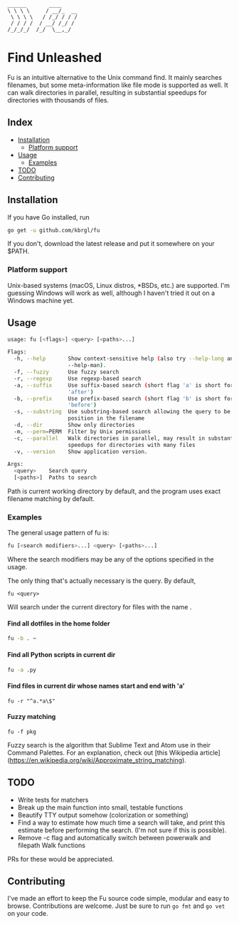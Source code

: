 ```
______       ____
\ \ \ \     / __/_  __
 \ \ \ \   / /_/ / / /
 / / / /  / __/ /_/ /
/_/_/_/  /_/  \__,_/

```

# Find Unleashed
Fu is an intuitive alternative to the Unix command find. It mainly searches
filenames, but some meta-information like file mode is supported as well.
It can walk directories in parallel, resulting in substantial speedups for
directories with thousands of files.

## Index
* [Installation](#installation)
    + [Platform support](#platform-support)
* [Usage](#usage)
    + [Examples](#examples)
* [TODO](#todo)
* [Contributing](#contributing)

## Installation
If you have Go installed, run
```sh
go get -u github.com/kbrgl/fu
```
If you don't, download the latest release and put it somewhere on your $PATH.

### Platform support
Unix-based systems (macOS, Linux distros, \*BSDs, etc.) are supported.
I'm guessing Windows will work as well, although I haven't tried it out on a
Windows machine yet.

## Usage
```sh
usage: fu [<flags>] <query> [<paths>...]

Flags:
  -h, --help       Show context-sensitive help (also try --help-long and
                   --help-man).
  -f, --fuzzy      Use fuzzy search
  -r, --regexp     Use regexp-based search
  -a, --suffix     Use suffix-based search (short flag 'a' is short for for
                   'after')
  -b, --prefix     Use prefix-based search (short flag 'b' is short for
                   'before')
  -s, --substring  Use substring-based search allowing the query to be at any
                   position in the filename
  -d, --dir        Show only directories
  -m, --perm=PERM  Filter by Unix permissions
  -c, --parallel   Walk directories in parallel, may result in substantial
                   speedups for directories with many files
  -v, --version    Show application version.

Args:
  <query>    Search query
  [<paths>]  Paths to search
```
Path is current working directory by default, and the program uses exact
filename matching by default.

### Examples
The general usage pattern of fu is:
```sh
fu [<search modifiers>...] <query> [<paths>...]
```
Where the search modifiers may be any of the options specified in the usage.

The only thing that's actually necessary is the query. By default,
```
fu <query>
```
Will search under the current directory for files with the name <query>.

#### Find all dotfiles in the home folder
```sh
fu -b . ~
```
#### Find all Python scripts in current dir
```sh
fu -a .py
```
#### Find files in current dir whose names start and end with 'a'
```
fu -r "^a.*a\$"
```
#### Fuzzy matching
```
fu -f pkg
```

Fuzzy search is the algorithm that Sublime Text and Atom use in their
Command Palettes. For an explanation, check out [this Wikipedia article]
(https://en.wikipedia.org/wiki/Approximate_string_matching).

## TODO
* Write tests for matchers
* Break up the main function into small, testable functions
* Beautify TTY output somehow (colorization or something)
* Find a way to estimate how much time a search will take, and print this
  estimate before performing the search. (I'm not sure if this is possible).
* Remove -c flag and automatically switch between powerwalk and filepath Walk
  functions

PRs for these would be appreciated.

## Contributing
I've made an effort to keep the Fu source code simple, modular and easy to browse.
Contributions are welcome. Just be sure to run `go fmt` and `go vet` on your
code.
